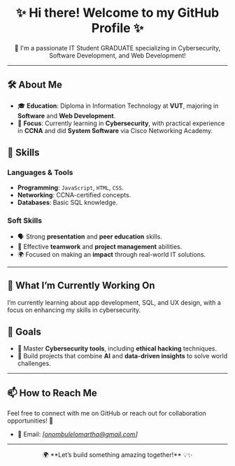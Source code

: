 # <div align="center">✨ **Hi there! Welcome to my GitHub Profile** ✨</div>  
<div align="center">👋 I'm a passionate IT Student GRADUATE specializing in Cybersecurity, Software Development, and Web Development!</div>  

---

## 🛠️ **About Me**  
- 🎓 **Education**: Diploma in Information Technology at **VUT**, majoring in **Software** and **Web Development**.  
- 🔐 **Focus**: Currently learning in **Cybersecurity**, with practical experience in **CCNA** and did **System Software** via Cisco Networking Academy.  

## 🌟 **Skills**  
### **Languages & Tools**  
- **Programming**: `JavaScript`, `HTML`, `CSS`.  
- **Networking**: CCNA-certified concepts.  
- **Databases**: Basic SQL knowledge.  

### **Soft Skills**  
- 🗣️ Strong **presentation** and **peer education** skills.  
- 🤝 Effective **teamwork** and **project management** abilities.  
- 🌍 Focused on making an **impact** through real-world IT solutions.  

---

## 🌱 **What I’m Currently Working On**  
I’m currently learning about app development, SQL, and UX design, with a focus on enhancing my skills in cybersecurity.

## 🎯 **Goals**  
- 🚀 Master **Cybersecurity tools**, including **ethical hacking** techniques.  
- 🤖 Build projects that combine **AI** and **data-driven insights** to solve world challenges.  

---

## 📫 **How to Reach Me**  
Feel free to connect with me on GitHub or reach out for collaboration opportunities! 🌟  
- 📧 Email: *[onombulelomartha@gmail.com]*  
    

---

<div align="center">🌍 **Let’s build something amazing together!** 💡✨</div>

